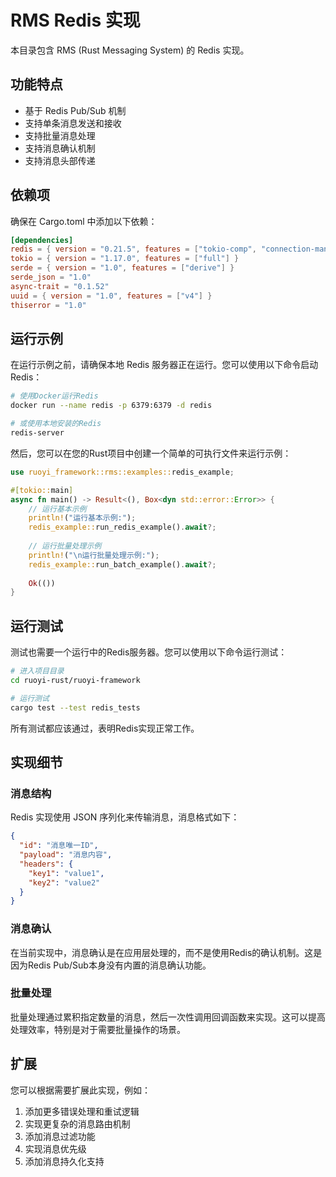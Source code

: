 # RMS Redis 实现

本目录包含 RMS (Rust Messaging System) 的 Redis 实现。

## 功能特点

- 基于 Redis Pub/Sub 机制
- 支持单条消息发送和接收
- 支持批量消息处理
- 支持消息确认机制
- 支持消息头部传递

## 依赖项

确保在 Cargo.toml 中添加以下依赖：

```toml
[dependencies]
redis = { version = "0.21.5", features = ["tokio-comp", "connection-manager"] }
tokio = { version = "1.17.0", features = ["full"] }
serde = { version = "1.0", features = ["derive"] }
serde_json = "1.0"
async-trait = "0.1.52"
uuid = { version = "1.0", features = ["v4"] }
thiserror = "1.0"
```

## 运行示例

在运行示例之前，请确保本地 Redis 服务器正在运行。您可以使用以下命令启动 Redis：

```bash
# 使用Docker运行Redis
docker run --name redis -p 6379:6379 -d redis

# 或使用本地安装的Redis
redis-server
```

然后，您可以在您的Rust项目中创建一个简单的可执行文件来运行示例：

```rust
use ruoyi_framework::rms::examples::redis_example;

#[tokio::main]
async fn main() -> Result<(), Box<dyn std::error::Error>> {
    // 运行基本示例
    println!("运行基本示例:");
    redis_example::run_redis_example().await?;
    
    // 运行批量处理示例
    println!("\n运行批量处理示例:");
    redis_example::run_batch_example().await?;
    
    Ok(())
}
```

## 运行测试

测试也需要一个运行中的Redis服务器。您可以使用以下命令运行测试：

```bash
# 进入项目目录
cd ruoyi-rust/ruoyi-framework

# 运行测试
cargo test --test redis_tests
```

所有测试都应该通过，表明Redis实现正常工作。

## 实现细节

### 消息结构

Redis 实现使用 JSON 序列化来传输消息，消息格式如下：

```json
{
  "id": "消息唯一ID",
  "payload": "消息内容",
  "headers": {
    "key1": "value1",
    "key2": "value2"
  }
}
```

### 消息确认

在当前实现中，消息确认是在应用层处理的，而不是使用Redis的确认机制。这是因为Redis Pub/Sub本身没有内置的消息确认功能。

### 批量处理

批量处理通过累积指定数量的消息，然后一次性调用回调函数来实现。这可以提高处理效率，特别是对于需要批量操作的场景。

## 扩展

您可以根据需要扩展此实现，例如：

1. 添加更多错误处理和重试逻辑
2. 实现更复杂的消息路由机制
3. 添加消息过滤功能
4. 实现消息优先级
5. 添加消息持久化支持 